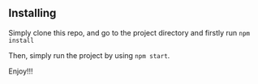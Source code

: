 
## Installing

Simply clone this repo, and go to the project directory and firstly run `npm install`

Then, simply run the project by using `npm start`.

Enjoy!!!